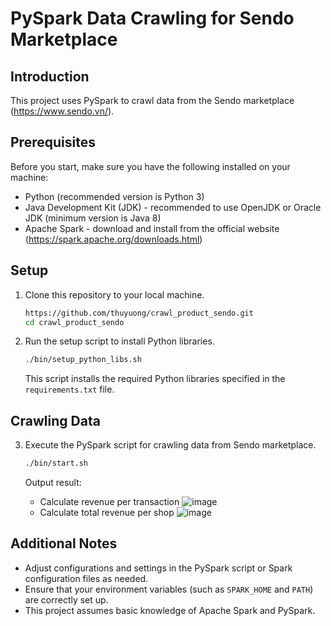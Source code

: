 # PySpark Data Crawling for Sendo Marketplace

## Introduction

This project uses PySpark to crawl data from the Sendo marketplace (https://www.sendo.vn/).

## Prerequisites

Before you start, make sure you have the following installed on your machine:

- Python (recommended version is Python 3)
- Java Development Kit (JDK) - recommended to use OpenJDK or Oracle JDK (minimum version is Java 8)
- Apache Spark - download and install from the official website (https://spark.apache.org/downloads.html)

## Setup

1. Clone this repository to your local machine.

    ```bash
    https://github.com/thuyuong/crawl_product_sendo.git
    cd crawl_product_sendo
    ```

2. Run the setup script to install Python libraries.

    ```bash
    ./bin/setup_python_libs.sh
    ```

    This script installs the required Python libraries specified in the `requirements.txt` file.

## Crawling Data
3. Execute the PySpark script for crawling data from Sendo marketplace.

    ```bash
    ./bin/start.sh
    ```
   Output result:
    - Calculate revenue per transaction
      ![image](https://github.com/thuyuong/crawl_product_sendo/assets/75436571/7b537186-2431-46bc-9b48-a7543c14e681)
    - Calculate total revenue per shop
      ![image](https://github.com/thuyuong/crawl_product_sendo/assets/75436571/b66490f3-e068-4b9d-a96e-b3e91da2817a)
## Additional Notes

- Adjust configurations and settings in the PySpark script or Spark configuration files as needed.
- Ensure that your environment variables (such as `SPARK_HOME` and `PATH`) are correctly set up.
- This project assumes basic knowledge of Apache Spark and PySpark.
